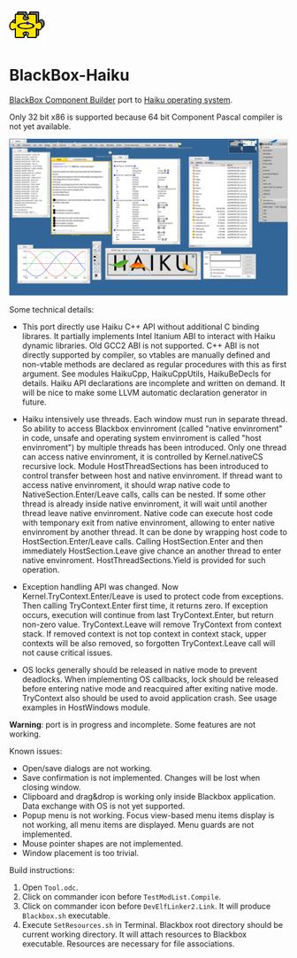 ![](/Haiku/Rsrc/Blackbox.png?raw=true)
# BlackBox-Haiku

[BlackBox Component Builder](http://blackboxframework.org/) port to [Haiku operating system](https://www.haiku-os.org/).

Only 32 bit x86 is supported because 64 bit Component Pascal compiler is not yet available.

![](/Haiku/Rsrc/Screenshot.png?raw=true)

Some technical details:

* This port directly use Haiku C++ API without additional C binding librares. It partially implements Intel Itanium ABI to interact with Haiku dynamic libraries. Old GCC2 ABI is not supported. C++ ABI is not directly supported by compiler, so vtables are manually defined and non-vtable methods are declared as regular procedures with this as first argument. See modules HaikuCpp, HaikuCppUtils, HaikuBeDecls for details. Haiku API declarations are incomplete and written on demand. It will be nice to make some LLVM automatic declaration generator in future.

* Haiku intensively use threads. Each window must run in separate thread. So ability to access Blackbox envinroment (called "native envinroment" in code, unsafe and operating system envinroment is called "host envinroment") by multiple threads has been introduced. Only one thread can access native envinroment, it is controlled by Kernel.nativeCS recursive lock. Module HostThreadSections has been introduced to control transfer between host and native envinroment. If thread want to access native envinroment, it should wrap native code to NativeSection.Enter/Leave calls, calls can be nested. If some other thread is already inside native envinroment, it will wait until another thread leave native envinroment. Native code can execute host code with temponary exit from native envinroment, allowing to enter native envinroment by another thread. It can be done by wrapping host code to HostSection.Enter/Leave calls. Calling HostSection.Enter and then immediately HostSection.Leave give chance an another thread to enter native envinroment. HostThreadSections.Yield is provided for such operation.

* Exception handling API was changed. Now Kernel.TryContext.Enter/Leave is used to protect code from exceptions. Then calling TryContext.Enter first time, it returns zero. If exception occurs, execution will continue from last TryContext.Enter, but return non-zero value. TryContext.Leave will remove TryContext from context stack. If removed context is not top context in context stack, upper contexts will be also removed, so forgotten TryContext.Leave call will not cause critical issues.

* OS locks generally should be released in native mode to prevent deadlocks. When implementing OS callbacks, lock should be released before entering native mode and reacquired after exiting native mode. TryContext also should be used to avoid application crash. See usage examples in HostWindows module.

__Warning__: port is in progress and incomplete. Some features are not working.

Known issues:
* Open/save dialogs are not working.
* Save confirmation is not implemented. Changes will be lost when closing window.
* Clipboard and drag&drop is working only inside Blackbox application. Data exchange with OS is not yet supported.
* Popup menu is not working. Focus view-based menu items display is not working, all menu items are displayed. Menu guards are not implemented.
* Mouse pointer shapes are not implemented.
* Window placement is too trivial.

Build instructions:

1. Open `Tool.odc`.
2. Click on commander icon before `TestModList.Compile`.
3. Click on commander icon before `DevElfLinker2.Link`. It will produce `Blackbox.sh` executable.
4. Execute `SetResources.sh` in Terminal. Blackbox root directory should be current working directory. It will attach resources to Blackbox executable. Resources are necessary for file associations.
